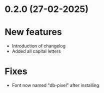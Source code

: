 # 0.2.0 (27-02-2025)

# New features

 - Introduction of changelog
 - Added all capital letters

# Fixes

 - Font now named "db-pixel" after installing
